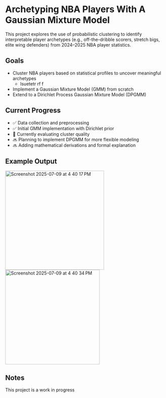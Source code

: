 # Archetyping NBA Players With A Gaussian Mixture Model
This project explores the use of probabilistic clustering to identify interpretable player archetypes (e.g., off-the-dribble scorers, stretch bigs, elite wing defenders) from 2024–2025 NBA player statistics.

## Goals
- Cluster NBA players based on statistical profiles to uncover meaningful archetypes
  - lsuetetr rf f
- Implement a Gaussian Mixture Model (GMM) from scratch
- Extend to a Dirichlet Process Gaussian Mixture Model (DPGMM)

## Current Progress
- ✅ Data collection and preprocessing
- ✅ Initial GMM implementation with Dirichlet prior
- 🔄 Currently evaluating cluster quality
- 🔜 Planning to implement DPGMM for more flexible modeling
- 🔜 Adding mathematical derivations and formal explanation

## Example Output
<img width="313" alt="Screenshot 2025-07-09 at 4 40 17 PM" src="https://github.com/user-attachments/assets/d7a5b921-c7d9-47ce-8a50-55cf6aadb5a3" />
<img width="299" alt="Screenshot 2025-07-09 at 4 40 34 PM" src="https://github.com/user-attachments/assets/e388632d-d234-4d3c-a4ee-9686a1aa44ba" />

## Notes
This project is a work in progress
